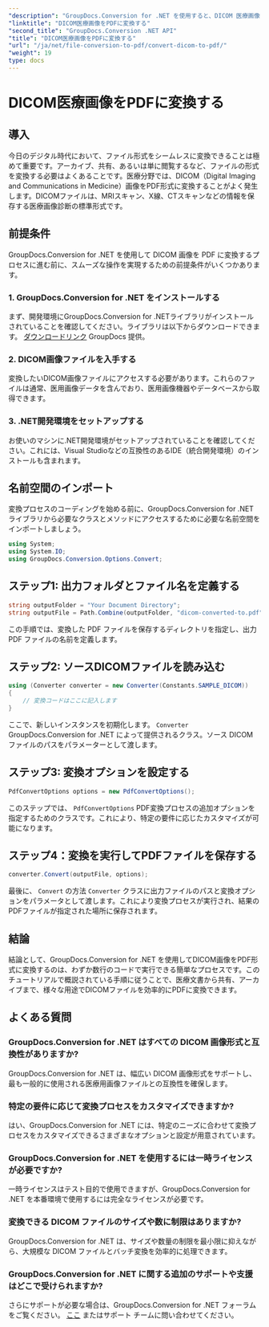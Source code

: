 ```yaml
---
"description": "GroupDocs.Conversion for .NET を使用すると、DICOM 医療画像を簡単に PDF 形式に変換できます。柔軟で効率的、かつカスタマイズ可能な変換ソリューションです。"
"linktitle": "DICOM医療画像をPDFに変換する"
"second_title": "GroupDocs.Conversion .NET API"
"title": "DICOM医療画像をPDFに変換する"
"url": "/ja/net/file-conversion-to-pdf/convert-dicom-to-pdf/"
"weight": 19
type: docs
---
```

# DICOM医療画像をPDFに変換する

## 導入
今日のデジタル時代において、ファイル形式をシームレスに変換できることは極めて重要です。アーカイブ、共有、あるいは単に閲覧するなど、ファイルの形式を変換する必要はよくあることです。医療分野では、DICOM（Digital Imaging and Communications in Medicine）画像をPDF形式に変換することがよく発生します。DICOMファイルは、MRIスキャン、X線、CTスキャンなどの情報を保存する医療画像診断の標準形式です。
## 前提条件
GroupDocs.Conversion for .NET を使用して DICOM 画像を PDF に変換するプロセスに進む前に、スムーズな操作を実現するための前提条件がいくつかあります。
### 1. GroupDocs.Conversion for .NET をインストールする
まず、開発環境にGroupDocs.Conversion for .NETライブラリがインストールされていることを確認してください。ライブラリは以下からダウンロードできます。 [ダウンロードリンク](https://releases.groupdocs.com/conversion/net/) GroupDocs 提供。
### 2. DICOM画像ファイルを入手する
変換したいDICOM画像ファイルにアクセスする必要があります。これらのファイルは通常、医用画像データを含んでおり、医用画像機器やデータベースから取得できます。
### 3. .NET開発環境をセットアップする
お使いのマシンに.NET開発環境がセットアップされていることを確認してください。これには、Visual Studioなどの互換性のあるIDE（統合開発環境）のインストールも含まれます。

## 名前空間のインポート
変換プロセスのコーディングを始める前に、GroupDocs.Conversion for .NET ライブラリから必要なクラスとメソッドにアクセスするために必要な名前空間をインポートしましょう。
```csharp
using System;
using System.IO;
using GroupDocs.Conversion.Options.Convert;
```
## ステップ1: 出力フォルダとファイル名を定義する
```csharp
string outputFolder = "Your Document Directory";
string outputFile = Path.Combine(outputFolder, "dicom-converted-to.pdf");
```
この手順では、変換した PDF ファイルを保存するディレクトリを指定し、出力 PDF ファイルの名前を定義します。
## ステップ2: ソースDICOMファイルを読み込む
```csharp
using (Converter converter = new Converter(Constants.SAMPLE_DICOM))
{
    // 変換コードはここに記入します
}
```
ここで、新しいインスタンスを初期化します。 `Converter` GroupDocs.Conversion for .NET によって提供されるクラス。ソース DICOM ファイルのパスをパラメーターとして渡します。
## ステップ3: 変換オプションを設定する
```csharp
PdfConvertOptions options = new PdfConvertOptions();
```
このステップでは、 `PdfConvertOptions` PDF変換プロセスの追加オプションを指定するためのクラスです。これにより、特定の要件に応じたカスタマイズが可能になります。
## ステップ4：変換を実行してPDFファイルを保存する
```csharp
converter.Convert(outputFile, options);
```
最後に、 `Convert` の方法 `Converter` クラスに出力ファイルのパスと変換オプションをパラメータとして渡します。これにより変換プロセスが実行され、結果のPDFファイルが指定された場所に保存されます。

## 結論
結論として、GroupDocs.Conversion for .NET を使用してDICOM画像をPDF形式に変換するのは、わずか数行のコードで実行できる簡単なプロセスです。このチュートリアルで概説されている手順に従うことで、医療文書から共有、アーカイブまで、様々な用途でDICOMファイルを効率的にPDFに変換できます。
## よくある質問
### GroupDocs.Conversion for .NET はすべての DICOM 画像形式と互換性がありますか?
GroupDocs.Conversion for .NET は、幅広い DICOM 画像形式をサポートし、最も一般的に使用される医療用画像ファイルとの互換性を確保します。
### 特定の要件に応じて変換プロセスをカスタマイズできますか?
はい、GroupDocs.Conversion for .NET には、特定のニーズに合わせて変換プロセスをカスタマイズできるさまざまなオプションと設定が用意されています。
### GroupDocs.Conversion for .NET を使用するには一時ライセンスが必要ですか?
一時ライセンスはテスト目的で使用できますが、GroupDocs.Conversion for .NET を本番環境で使用するには完全なライセンスが必要です。
### 変換できる DICOM ファイルのサイズや数に制限はありますか?
GroupDocs.Conversion for .NET は、サイズや数量の制限を最小限に抑えながら、大規模な DICOM ファイルとバッチ変換を効率的に処理できます。
### GroupDocs.Conversion for .NET に関する追加のサポートや支援はどこで受けられますか?
さらにサポートが必要な場合は、GroupDocs.Conversion for .NET フォーラムをご覧ください。 [ここ](https://forum.groupdocs.com/c/conversion/11) またはサポート チームに問い合わせてください。